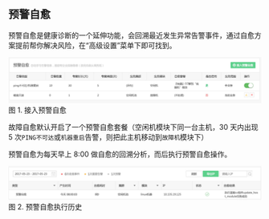 ##  预警自愈

预警自愈是健康诊断的一个延伸功能，会回溯最近发生异常告警事件，通过自愈方案提前帮你解决风险，在“高级设置”菜单下即可找到。

![](media/14955236702912.jpg)
图 1. 接入预警自愈

故障自愈默认开启了一个预警自愈套餐（空闲机模块下同一台主机，30 天内出现 5 次`PING不可达`或`机器重启`告警，则把此主机移动到`故障机`模块下）

预警自愈为每天早上 8:00 做自愈的回溯分析，而后执行预警自愈操作。

![](media/14955091745764.jpg)
图 2. 预警自愈执行历史

